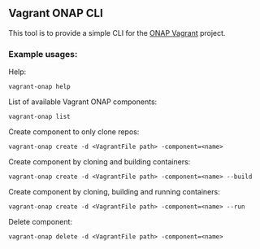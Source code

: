 Vagrant ONAP CLI
----------------

This tool is to provide a simple CLI for the [ONAP Vagrant](http://onap.readthedocs.io/en/latest/submodules/integration.git/bootstrap/vagrant-onap/doc/source/)
project. 

### Example usages:

Help:

`vagrant-onap help`

List of available Vagrant ONAP components:

`vagrant-onap list`

Create component to only clone repos:

`vagrant-onap create -d <VagrantFile path> -component=<name>`

Create component by cloning and building containers:

`vagrant-onap create -d <VagrantFile path> -component=<name> --build`

Create component by cloning, building and running containers:

`vagrant-onap create -d <VagrantFile path> -component=<name> --run`

Delete component:

`vagrant-onap delete -d <VagrantFile path> -component=<name>`
